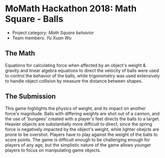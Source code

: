 # MoMath Hackathon 2018: Math Square - Balls

- Project category: _Math Square behavior_
- Team members: _Yu Xuan Wu_

## The Math

Equations for calculating force when affected by an object's weight & gravity and linear algebra equations to direct the velocity of balls were used to control the behavior of the balls, while trigonometry was used extensively to handle object collision by measure the distance between shapes.

## The Submission

This game highlights the physics of weight, and its impact on another force's magnitude. Balls with differing weights are shot out of a cannon, and the use of 'bungees' created with a player's feet directs the balls to a target. Heavier objects are substantially more difficult to direct, since the spring force is negatively impacted by the object's weight, while lighter obejcts are prone to be overshot. Players have to play against the weight of the balls to score points. The game is difficult enough to be challenging enough for players of any age, but the simplistic nature of the game allows younger players to focus on manipulating game objects.

